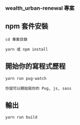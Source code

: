 ### wealth_urban-renewal 專案

## npm 套件安裝

    cd 專案目錄
    
    yarn 或 npm install

## 開始你的寫程式歷程

    yarn run pug-watch
    
    你就可以開始寫你的 Pug, js, sass
    
## 輸出
    
    yarn run build
